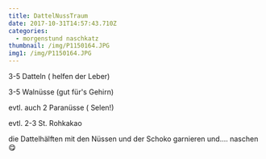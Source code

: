 ```yaml
---
title: DattelNussTraum
date: 2017-10-31T14:57:43.710Z
categories:
  - morgenstund naschkatz
thumbnail: /img/P1150164.JPG
img1: /img/P1150164.JPG
---
```

3-5  Datteln ( helfen der Leber)

3-5 Walnüsse (gut für's Gehirn)

evtl. auch 2 Paranüsse ( Selen!)

evtl. 2-3 St. Rohkakao

die Dattelhälften mit den Nüssen und der Schoko garnieren und.... naschen😋
